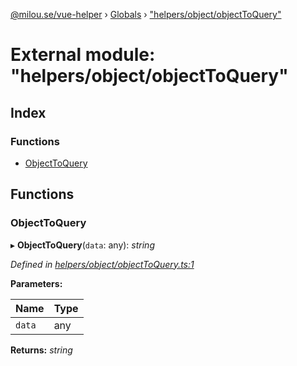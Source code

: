 [@milou.se/vue-helper](../README.md) › [Globals](../globals.md) › ["helpers/object/objectToQuery"](_helpers_object_objecttoquery_.md)

# External module: "helpers/object/objectToQuery"

## Index

### Functions

* [ObjectToQuery](_helpers_object_objecttoquery_.md#objecttoquery)

## Functions

###  ObjectToQuery

▸ **ObjectToQuery**(`data`: any): *string*

*Defined in [helpers/object/objectToQuery.ts:1](https://github.com/milou-se/milou-vue-helper/blob/ff1ebdd/src/helpers/object/objectToQuery.ts#L1)*

**Parameters:**

Name | Type |
------ | ------ |
`data` | any |

**Returns:** *string*
